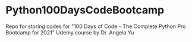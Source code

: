 # Python100DaysCodeBootcamp
Repo for storing codes for "100 Days of Code - The Complete Python Pro Bootcamp for 2021" Udemy course by Dr. Angela Yu
